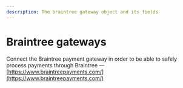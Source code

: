 ```yaml
---
description: The braintree gateway object and its fields
---
```


# Braintree gateways

Connect the Braintree payment gateway in order to be able to safely process payments through Braintree — [https://www.braintreepayments.com/](https://www.braintreepayments.com/)

